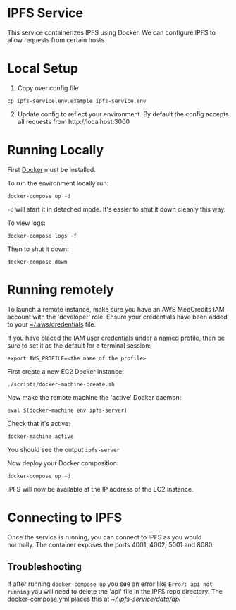 # IPFS Service

This service containerizes IPFS using Docker.  We can configure IPFS to allow requests from certain hosts.

# Local Setup

1. Copy over config file

```
cp ipfs-service.env.example ipfs-service.env
```

2. Update config to reflect your environment.  By default the config accepts all requests from http://localhost:3000

# Running Locally

First [Docker](https://www.docker.com/) must be installed.

To run the environment locally run:

```
docker-compose up -d
```

`-d` will start it in detached mode.  It's easier to shut it down cleanly this way.

To view logs:

```
docker-compose logs -f
```

Then to shut it down:

```
docker-compose down
```

# Running remotely

To launch a remote instance, make sure you have an AWS MedCredits IAM account with the 'developer' role.  Ensure your credentials have been added to your [~/.aws/credentials](https://docs.aws.amazon.com/cli/latest/userguide/cli-config-files.html) file.

If you have placed the IAM user credentials under a named profile, then be sure to set it as the default for a terminal session:

```
export AWS_PROFILE=<the name of the profile>
```

First create a new EC2 Docker instance:

```
./scripts/docker-machine-create.sh
```

Now make the remote machine the 'active' Docker daemon:

```
eval $(docker-machine env ipfs-server)
```

Check that it's active:

```
docker-machine active
```

You should see the output `ipfs-server`

Now deploy your Docker composition:

```
docker-compose up -d
```

IPFS will now be available at the IP address of the EC2 instance.

# Connecting to IPFS

Once the service is running, you can connect to IPFS as you would normally.  The container exposes the ports 4001, 4002, 5001 and 8080.

## Troubleshooting

If after running `docker-compose up` you see an error like `Error: api not running` you will need to delete
the 'api' file in the IPFS repo directory.  The docker-compose.yml places this at *~/.ipfs-service/data/api*
